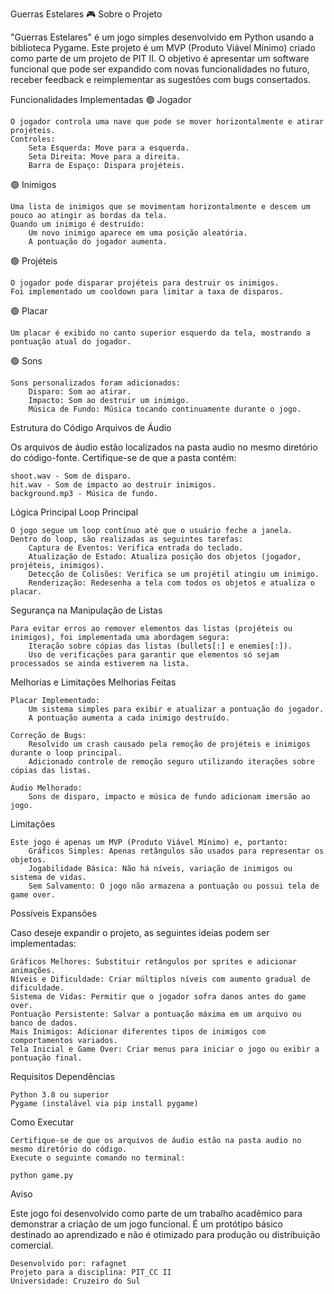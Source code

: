 Guerras Estelares 🎮
Sobre o Projeto

"Guerras Estelares" é um jogo simples desenvolvido em Python usando a biblioteca Pygame. Este projeto é um MVP (Produto Viável Mínimo) criado como parte de um projeto de PIT II. O objetivo é apresentar um software funcional que pode ser expandido com novas funcionalidades no futuro, receber feedback e reimplementar as sugestões com bugs consertados.

Funcionalidades Implementadas
🟢 Jogador

    O jogador controla uma nave que pode se mover horizontalmente e atirar projéteis.
    Controles:
        Seta Esquerda: Move para a esquerda.
        Seta Direita: Move para a direita.
        Barra de Espaço: Dispara projéteis.

🟢 Inimigos

    Uma lista de inimigos que se movimentam horizontalmente e descem um pouco ao atingir as bordas da tela.
    Quando um inimigo é destruído:
        Um novo inimigo aparece em uma posição aleatória.
        A pontuação do jogador aumenta.

🟢 Projéteis

    O jogador pode disparar projéteis para destruir os inimigos.
    Foi implementado um cooldown para limitar a taxa de disparos.

🟢 Placar

    Um placar é exibido no canto superior esquerdo da tela, mostrando a pontuação atual do jogador.

🟢 Sons

    Sons personalizados foram adicionados:
        Disparo: Som ao atirar.
        Impacto: Som ao destruir um inimigo.
        Música de Fundo: Música tocando continuamente durante o jogo.

Estrutura do Código
Arquivos de Áudio

Os arquivos de áudio estão localizados na pasta audio no mesmo diretório do código-fonte. Certifique-se de que a pasta contém:

    shoot.wav - Som de disparo.
    hit.wav - Som de impacto ao destruir inimigos.
    background.mp3 - Música de fundo.

Lógica Principal
Loop Principal

    O jogo segue um loop contínuo até que o usuário feche a janela.
    Dentro do loop, são realizadas as seguintes tarefas:
        Captura de Eventos: Verifica entrada do teclado.
        Atualização de Estado: Atualiza posição dos objetos (jogador, projéteis, inimigos).
        Detecção de Colisões: Verifica se um projétil atingiu um inimigo.
        Renderização: Redesenha a tela com todos os objetos e atualiza o placar.

Segurança na Manipulação de Listas

    Para evitar erros ao remover elementos das listas (projéteis ou inimigos), foi implementada uma abordagem segura:
        Iteração sobre cópias das listas (bullets[:] e enemies[:]).
        Uso de verificações para garantir que elementos só sejam processados se ainda estiverem na lista.

Melhorias e Limitações
Melhorias Feitas

    Placar Implementado:
        Um sistema simples para exibir e atualizar a pontuação do jogador.
        A pontuação aumenta a cada inimigo destruído.

    Correção de Bugs:
        Resolvido um crash causado pela remoção de projéteis e inimigos durante o loop principal.
        Adicionado controle de remoção seguro utilizando iterações sobre cópias das listas.

    Áudio Melhorado:
        Sons de disparo, impacto e música de fundo adicionam imersão ao jogo.

Limitações

    Este jogo é apenas um MVP (Produto Viável Mínimo) e, portanto:
        Gráficos Simples: Apenas retângulos são usados para representar os objetos.
        Jogabilidade Básica: Não há níveis, variação de inimigos ou sistema de vidas.
        Sem Salvamento: O jogo não armazena a pontuação ou possui tela de game over.

Possíveis Expansões

Caso deseje expandir o projeto, as seguintes ideias podem ser implementadas:

    Gráficos Melhores: Substituir retângulos por sprites e adicionar animações.
    Níveis e Dificuldade: Criar múltiplos níveis com aumento gradual de dificuldade.
    Sistema de Vidas: Permitir que o jogador sofra danos antes do game over.
    Pontuação Persistente: Salvar a pontuação máxima em um arquivo ou banco de dados.
    Mais Inimigos: Adicionar diferentes tipos de inimigos com comportamentos variados.
    Tela Inicial e Game Over: Criar menus para iniciar o jogo ou exibir a pontuação final.

Requisitos
Dependências

    Python 3.8 ou superior
    Pygame (instalável via pip install pygame)

Como Executar

    Certifique-se de que os arquivos de áudio estão na pasta audio no mesmo diretório do código.
    Execute o seguinte comando no terminal:

    python game.py

Aviso

Este jogo foi desenvolvido como parte de um trabalho acadêmico para demonstrar a criação de um jogo funcional. É um protótipo básico destinado ao aprendizado e não é otimizado para produção ou distribuição comercial.

    Desenvolvido por: rafagnet
    Projeto para a disciplina: PIT_CC II
    Universidade: Cruzeiro do Sul


